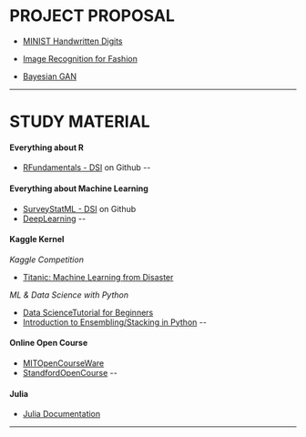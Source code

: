 
# PROJECT PROPOSAL

* [MINIST Handwritten Digits](http://yann.lecun.com/exdb/mnist/index.html)

* [Image Recognition for Fashion](http://www.primaryobjects.com/2017/10/23/image-recognition-for-fashion-with-machine-learning)

* [Bayesian GAN](https://arxiv.org/pdf/1705.09558.pdf)  
--- 

# STUDY MATERIAL


#### Everything about R

* [RFundamentals - DSI](https://github.com/dsidavis/RFundamentals)  on Github
--

#### Everything about Machine Learning

* [SurveyStatML - DSI](https://github.com/dsidavis/SurveyStatML) on Github
* [DeepLearning](http://people.idsia.ch/~juergen/deeplearning.html) 
--

#### Kaggle Kernel
_Kaggle Competition_

* [Titanic: Machine Learning from Disaster](https://www.kaggle.com/c/titanic/data)

_ML & Data Science with Python_

* [Data ScienceTutorial for Beginners](https://www.kaggle.com/kanncaa1/data-sciencetutorial-for-beginners)
* [Introduction to Ensembling/Stacking in Python](https://www.kaggle.com/arthurtok/introduction-to-ensembling-stacking-in-python)
--

#### Online Open Course

* [MITOpenCourseWare](https://www.youtube.com/channel/UCEBb1b_L6zDS3xTUrIALZOw)
* [StandfordOpenCourse](https://www.youtube.com/channel/UC-EnprmCZ3OXyAoG7vjVNCA)
--

#### Julia 

* [Julia Documentation](https://docs.julialang.org/en/stable/)

---





